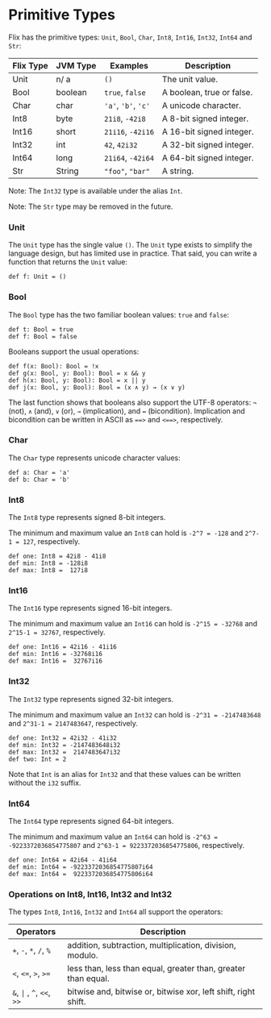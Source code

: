 # Primitive Types

Flix has the primitive types: `Unit`, `Bool`, `Char`, `Int8`, `Int16`, `Int32`, `Int64` and `Str`:

| Flix Type | JVM Type  | Examples              | Description                               |
| --------- | --------- | --------------------- | ----------------------------------------- |
| Unit      | n/ a      | `()`                  | The unit value.                           |
| Bool      | boolean   | `true`, `false`       | A boolean, true or false.                 |
| Char      | char      | `'a'`, `'b'`, `'c'`   | A unicode character.                      |
| Int8      | byte      | `21i8`, `-42i8`       | A  8-bit signed integer.                  |
| Int16     | short     | `21i16`, `-42i16`     | A 16-bit signed integer.                  |
| Int32     | int       | `42`, `42i32`         | A 32-bit signed integer.                  |
| Int64     | long      | `21i64`, `-42i64`     | A 64-bit signed integer.                  |
| Str       | String    | `"foo"`, `"bar"`      | A string.                                 |

Note: The `Int32` type is available under the alias `Int`.

Note: The `Str` type may be removed in the future.

### Unit

The `Unit` type has the single value `()`. The `Unit` type exists to simplify the language design,
but has limited use in practice. That said, you can write a function that returns the `Unit` value:

```flix
def f: Unit = ()
```

### Bool

The `Bool` type has the two familiar boolean values: `true` and `false`:

```flix
def t: Bool = true
def f: Bool = false
```

Booleans support the usual operations:

```flix
def f(x: Bool): Bool = !x
def g(x: Bool, y: Bool): Bool = x && y
def h(x: Bool, y: Bool): Bool = x || y
def j(x: Bool, y: Bool): Bool = (x ∧ y) → (x ∨ y)
```

The last function shows that booleans also support the UTF-8 operators:
`¬` (not), `∧` (and), `∨` (or), `→` (implication), and `↔` (bicondition).
Implication and bicondition can be written in ASCII as `==>` and `<==>`, respectively.

### Char

The `Char` type represents unicode character values:

```flix
def a: Char = 'a'
def b: Char = 'b'
```

### Int8

The `Int8` type represents signed 8-bit integers. 

The minimum and maximum value an `Int8` can hold is `-2^7 = -128` and `2^7-1 = 127`, respectively.

```flix
def one: Int8 = 42i8 - 41i8
def min: Int8 = -128i8
def max: Int8 =  127i8
```

### Int16

The `Int16` type represents signed 16-bit integers.

The minimum and maximum value an `Int16` can hold is `-2^15 = -32768` and `2^15-1 = 32767`, respectively.

```flix
def one: Int16 = 42i16 - 41i16
def min: Int16 = -32768i16
def max: Int16 =  32767i16
```

### Int32

The `Int32` type represents signed 32-bit integers.

The minimum and maximum value an `Int32` can hold is `-2^31 = -2147483648` and `2^31-1 = 2147483647`, respectively.

```flix
def one: Int32 = 42i32 - 41i32
def min: Int32 = -2147483648i32
def max: Int32 =  2147483647i32
def two: Int = 2
```

Note that `Int` is an alias for `Int32` and that these values can be written without the `i32` suffix.

### Int64

The `Int64` type represents signed 64-bit integers.

The minimum and maximum value an `Int64` can hold is `-2^63 = -9223372036854775807` and `2^63-1 = 9223372036854775806`, respectively.


```flix
def one: Int64 = 42i64 - 41i64
def min: Int64 = -9223372036854775807i64
def max: Int64 =  9223372036854775806i64
```

### Operations on Int8, Int16, Int32 and Int32

The types `Int8`, `Int16`, `Int32` and `Int64` all support the operators:

| Operators                                         | Description                                                       |
| ------------------------------------------------- | ----------------------------------------------------------------- |
| `+`, `-`, `*`, `/`, `%`                           | addition, subtraction, multiplication, division, modulo.          |
| `<`, `<=`, `>`, `>=`                              | less than, less than equal, greater than, greater than equal.     |
| `&`, <code>&#124;</code> , `^`, `<<`, `>>`        | bitwise and, bitwise or, bitwise xor, left shift, right shift.    |

